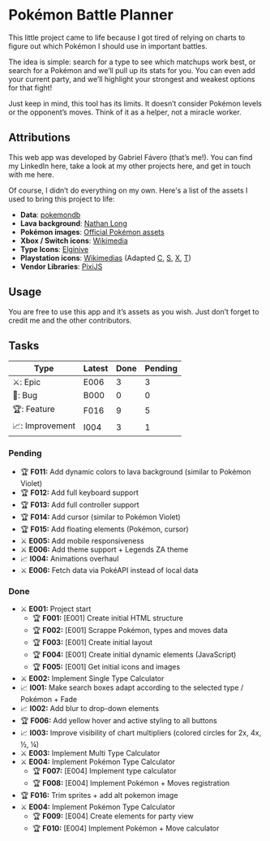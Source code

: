 # Pokémon Battle Planner

This little project came to life because I got tired of relying on charts to figure out which Pokémon I should use in important battles.

The idea is simple: search for a type to see which matchups work best, or search for a Pokémon and we’ll pull up its stats for you. You can even add your current party, and we’ll highlight your strongest and weakest options for that fight!

Just keep in mind, this tool has its limits. It doesn’t consider Pokémon levels or the opponent’s moves. Think of it as a helper, not a miracle worker.

## Attributions

This web app was developed by Gabriel Fávero (that’s me!). You can find my LinkedIn here, take a look at my other projects here, and get in touch with me here.

Of course, I didn’t do everything on my own. Here's a list of the assets I used to bring this project to life:

- **Data**: [pokemondb](https://pokemondb.net/)
- **Lava background**: [Nathan Long](https://codepen.io/nathanlong)
- **Pokémon images**: [Official Pokémon assets](https://www.pokemon.com/us/pokedex)
- **Xbox / Switch icons**: [Wikimedia](https://commons.wikimedia.org/wiki/File:Xbox_Certified_controller.svg)
- **Type Icons**: [Elginive](https://github.com/Elginive/pokemon-type-icons/tree/main)
- **Playstation icons**: [Wikimedias](https://www.wikimedia.org/) (Adapted [C](https://upload.wikimedia.org/wikipedia/commons/6/6b/PlayStation_button_C.svg), [S](https://upload.wikimedia.org/wikipedia/commons/4/49/PlayStation_button_S.svg), [X](https://upload.wikimedia.org/wikipedia/commons/8/8f/PlayStation_button_X.svg), [T](https://upload.wikimedia.org/wikipedia/commons/6/69/PlayStation_button_T.svg))
- **Vendor Libraries**: [PixiJS](https://pixijs.com/)

## Usage

You are free to use this app and it’s assets as you wish. Just don’t forget to credit me and the other contributors.

## Tasks

| Type            | Latest | Done | Pending |
| --------------- | ------ | ---- | ------- |
| ⚔️: Epic      | E006   | 3    | 3       |
| 🐞: Bug         | B000   | 0    | 0       |
| 🏆: Feature     | F016   | 9    | 5       |
| 📈: Improvement | I004   | 3    | 1       |

### Pending

- 🏆 **F011:** Add dynamic colors to lava background (similar to Pokémon Violet)
- 🏆 **F012:** Add full keyboard support
- 🏆 **F013:** Add full controller support
- 🏆 **F014:** Add cursor (similar to Pokémon Violet)
- 🏆 **F015:** Add floating elements (Pokémon, cursor)
- ⚔️ **E005:** Add mobile responsiveness
- ⚔️ **E006:** Add theme support + Legends ZA theme
- 📈 **I004:** Animations overhaul
- ⚔️ **E006:** Fetch data via PokéAPI instead of local data

### Done

- ⚔️ **E001:** Project start
  - 🏆 **F001:** [E001] Create initial HTML structure
  - 🏆 **F002:** [E001] Scrappe Pokémon, types and moves data
  - 🏆 **F003:** [E001] Create initial layout
  - 🏆 **F004:** [E001] Create initial dynamic elements (JavaScript)
  - 🏆 **F005:** [E001] Get initial icons and images
- ⚔️ **E002:** Implement Single Type Calculator
- 📈 **I001:**  Make search boxes adapt according to the selected type / Pokémon + Fade
- 📈 **I002:** Add blur to drop-down elements
- 🏆 **F006:** Add yellow hover and active styling to all buttons
- 📈 **I003:** Improve visibility of chart multipliers (colored circles for 2x, 4x, ½, ¼)
- ⚔️ **E003:** Implement Multi Type Calculator
- ⚔️ **E004:** Implement Pokémon Type Calculator
  - 🏆 **F007:** [E004] Implement type calculator
  - 🏆 **F008:** [E004] Implement Pokémon + Moves registration
- 🏆 **F016:** Trim sprites + add alt pokemon image
- ⚔️ **E004:** Implement Pokémon Type Calculator
  - 🏆 **F009:** [E004] Create elements for party view
  - 🏆 **F010:** [E004] Implement Pokémon + Move calculator
